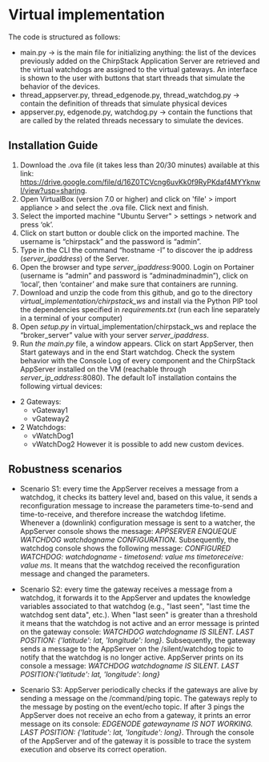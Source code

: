 # Virtual implementation
 
The code is structured as follows:
* main.py → is the main file for initializing anything: the list of the devices previously added on the ChirpStack Application Server are retrieved and the virtual watchdogs are assigned to the virtual gateways. An interface is shown to the user with buttons that start threads that simulate the behavior of the devices.
* thread_appserver.py, thread_edgenode.py, thread_watchdog.py → contain the definition of threads that simulate physical devices
* appserver.py, edgenode.py, watchdog.py → contain the functions that are called by the related threads necessary to simulate the devices.

## Installation Guide
1. Download the .ova file (it takes less than 20/30 minutes) available at this link: https://drive.google.com/file/d/16Z0TCVcng6uvKk0f9RyPKdaf4MYYknwI/view?usp=sharing.
2. Open VirtualBox (version 7.0 or higher) and click on 'file' > import appliance > and select the .ova file. Click next and finish.
3. Select the imported machine "Ubuntu Server" > settings > network and press ‘ok’.
4. Click on start button or double click on the imported machine. The username is “chirpstack” and the password is “admin”. 
5. Type in the CLI the command “hostname -I” to discover the ip address (*server_ipaddress*) of the Server.
6. Open the browser and type *server_ipaddress*:9000. Login on Portainer (username is “admin” and password is “adminadminadmin”), click on ‘local’, then ‘container’ and make sure that containers are running.
7. Download and unzip the code from this github, and go to the directory *virtual_implementation/chirpstack_ws* and install via the Python PIP tool the dependencies specified in *requirements.txt* (run each line separately in a terminal of your computer)
8. Open *setup.py* in virtual_implementation/chirpstack_ws and replace the “broker_server” value with your server *server_ipaddress*.
9. Run *the main.py* file, a window appears. Click on start AppServer, then Start gateways and in the end Start watchdog. Check the system behavior with the Console Log of every component and the ChirpStack AppServer installed on the VM (reachable through *server_ip_address*:8080). The default IoT installation contains the following virtual devices:
* 2 Gateways:
    * vGateway1
    * vGateway2
* 2 Watchdogs:
    * vWatchDog1	
    * vWatchDog2
However it is possible to add new custom devices.


## Robustness scenarios
* Scenario S1: every time the AppServer receives a message from a watchdog, it checks its battery level and, based on this value, it sends a reconfiguration message to increase the parameters time-to-send and time-to-receive, and therefore increase the watchdog lifetime. Whenever a (downlink) configuration message is sent to a watcher, the AppServer console shows the message: *APPSERVER ENQUEQUE WATCHDOG watchdogname CONFIGURATION*. Subsequently, the watchdog console shows the following message: *CONFIGURED WATCHDOG: watchdogname - timetosend: value ms timetoreceive: value ms*. It means that the watchdog received the reconfiguration message and changed the parameters.

* Scenario S2: every time the gateway receives a message from a watchdog, it forwards it to the AppServer and updates the knowledge variables associated to that watchdog (e.g., "last seen", "last time the watchdog sent data", etc.). When "last seen" is greater than a threshold it means that the watchdog is not active and an error message is printed on the gateway console: *WATCHDOG watchdogname IS SILENT. LAST POSITION: {'latitude': lat, 'longitude': long}*. Subsequently, the gateway sends a message to the AppServer on the /silent/watchdog topic to notify that the watchdog is no longer active. AppServer prints on its console a message: *WATCHDOG watchdogname IS SILENT. LAST POSITION:{'latitude': lat, 'longitude': long}*

* Scenario S3: AppServer periodically checks if the gateways are alive by sending a message on the /command/ping topic. The gateways reply to the message by posting on the event/echo topic. If after 3 pings the AppServer does not receive an echo from a gateway, it prints an error message on its console: *EDGENODE gatewayname IS NOT WORKING. LAST POSITION: {'latitude': lat, 'longitude': long}*. Through the console of the AppServer and of the gateway it is possible to trace the system execution and observe its correct operation.



